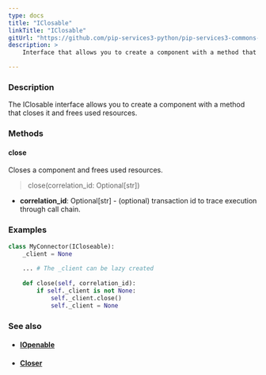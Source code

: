```yaml
---
type: docs
title: "IClosable"
linkTitle: "IClosable"
gitUrl: "https://github.com/pip-services3-python/pip-services3-commons-python"
description: >
    Interface that allows you to create a component with a method that closes it and frees used resources.

---
```


### Description

The IClosable interface allows you to create a component with a method that closes it and frees used resources.

### Methods

#### close
Closes a component and frees used resources.

> close(correlation_id: Optional[str])

- **correlation_id**: Optional[str] - (optional) transaction id to trace execution through call chain.

### Examples
```python
class MyConnector(ICloseable):
    _client = None
    
    ... # The _client can be lazy created
    
    def close(self, correlation_id):
        if self._client is not None:
            self._client.close()
            self._client = None  
```

### See also
- #### [IOpenable](../iopenable)
- #### [Closer](../closer)
